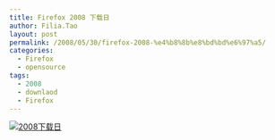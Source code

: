 ```yaml
---
title: Firefox 2008 下载日
author: Filia.Tao
layout: post
permalink: /2008/05/30/firefox-2008-%e4%b8%8b%e8%bd%bd%e6%97%a5/
categories:
  - Firefox
  - opensource
tags:
  - 2008
  - downlaod
  - Firefox
---
```

[<img border="0" alt="2008下载日" title="2008下载日" src="http://www.spreadfirefox.com/sites/all/themes/spreadfirefox_RCS/images/download-day/buttons/zh-CN/180x150_02.png" />][1]

 [1]: http://www.spreadfirefox.com/zh-CN/worldrecord
